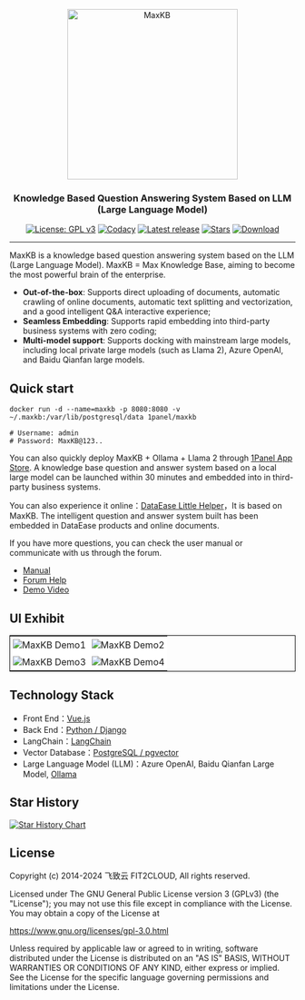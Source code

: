 <p align="center"><img src= "https://github.com/1Panel-dev/maxkb/assets/52996290/c0694996-0eed-40d8-b369-322bf2a380bf" alt="MaxKB" width="300" /></p>
<h3 align="center">Knowledge Based Question Answering System Based on LLM (Large Language Model)</h3>
<p align="center">
  <a href="https://www.gnu.org/licenses/old-licenses/gpl-3.0"><img src="https://img.shields.io/github/license/1Panel-dev/maxkb?color=%231890FF" alt="License: GPL v3"></a>
  <a href="https://app.codacy.com/gh/1Panel-dev/maxkb?utm_source=github.com&utm_medium=referral&utm_content=1Panel-dev/maxkb&utm_campaign=Badge_Grade_Dashboard"><img src="https://app.codacy.com/project/badge/Grade/da67574fd82b473992781d1386b937ef" alt="Codacy"></a>
  <a href="https://github.com/1Panel-dev/maxkb/releases/latest"><img src="https://img.shields.io/github/v/release/1Panel-dev/maxkb" alt="Latest release"></a>
  <a href="https://github.com/1Panel-dev/maxkb"><img src="https://img.shields.io/github/stars/1Panel-dev/maxkb?color=%231890FF&style=flat-square" alt="Stars"></a>    
  <a href="https://hub.docker.com/r/1panel/maxkb"><img src="https://img.shields.io/docker/pulls/1panel/maxkb?label=downloads" alt="Download"></a>  
</p>
<hr/>

MaxKB is a knowledge based question answering system based on the LLM (Large Language Model). MaxKB = Max Knowledge Base, aiming to become the most powerful brain of the enterprise.

- **Out-of-the-box**: Supports direct uploading of documents, automatic crawling of online documents, automatic text splitting and vectorization, and a good intelligent Q&A interactive experience;
- **Seamless Embedding**: Supports rapid embedding into third-party business systems with zero coding;
- **Multi-model support**: Supports docking with mainstream large models, including local private large models (such as Llama 2), Azure OpenAI, and Baidu Qianfan large models.

## Quick start

```
docker run -d --name=maxkb -p 8080:8080 -v ~/.maxkb:/var/lib/postgresql/data 1panel/maxkb

# Username: admin
# Password: MaxKB@123..
```
You can also quickly deploy MaxKB + Ollama + Llama 2 through [1Panel App Store](https://apps.fit2cloud.com/1panel). A knowledge base question and answer system based on a local large model can be launched within 30 minutes and embedded into in third-party business systems.

You can also experience it online：[DataEase Little Helper](https://dataease.io/docs/v2/)，It is based on MaxKB. The intelligent question and answer system built has been embedded in DataEase products and online documents.

If you have more questions, you can check the user manual or communicate with us through the forum.

-   [Manual](https://github.com/1Panel-dev/MaxKB/wiki/1-%E5%AE%89%E8%A3%85%E9%83%A8%E7%BD%B2)
-   [Forum Help](https://bbs.fit2cloud.com/c/mk/11)
-   [Demo Video](https://www.bilibili.com/video/BV1BE421M7YM/)

## UI Exhibit

<table style="border-collapse: collapse; border: 1px solid black;">
  <tr>
    <td style="padding: 5px;background-color:#fff;"><img src= "https://github.com/1Panel-dev/MaxKB/assets/80892890/2b893a25-ae46-48da-b6a1-61d23015565e" alt="MaxKB Demo1"   /></td>
    <td style="padding: 5px;background-color:#fff;"><img src= "https://github.com/1Panel-dev/MaxKB/assets/80892890/3e50e7ff-cdc4-4a37-b430-d84975f11d4e" alt="MaxKB Demo2"   /></td>
  </tr>
  <tr>
    <td style="padding: 5px;background-color:#fff;"><img src= "https://github.com/1Panel-dev/MaxKB/assets/80892890/dfdcc03f-ef36-4f75-bb82-797c0f9da1ad" alt="MaxKB Demo3"   /></td>
    <td style="padding: 5px;background-color:#fff;"><img src= "https://github.com/1Panel-dev/MaxKB/assets/80892890/884a9db1-3f93-4013-bc8f-a3f0dbcfeb2f" alt="MaxKB Demo4"   /></td>
  </tr>
</table>

## Technology Stack

-   Front End：[Vue.js](https://cn.vuejs.org/)
-   Back End：[Python / Django](https://www.djangoproject.com/)
-   LangChain：[LangChain](https://www.langchain.com/)
-   Vector Database：[PostgreSQL / pgvector](https://www.postgresql.org/)
-   Large Language Model (LLM)：Azure OpenAI, Baidu Qianfan Large Model, [Ollama](https://github.com/ollama/ollama)

## Star History

[![Star History Chart](https://api.star-history.com/svg?repos=1Panel-dev/MaxKB&type=Date)](https://star-history.com/#1Panel-dev/MaxKB&Date)

## License

Copyright (c) 2014-2024 飞致云 FIT2CLOUD, All rights reserved.

Licensed under The GNU General Public License version 3 (GPLv3)  (the "License"); you may not use this file except in compliance with the License. You may obtain a copy of the License at

<https://www.gnu.org/licenses/gpl-3.0.html>

Unless required by applicable law or agreed to in writing, software distributed under the License is distributed on an "AS IS" BASIS, WITHOUT WARRANTIES OR CONDITIONS OF ANY KIND, either express or implied. See the License for the specific language governing permissions and limitations under the License.
